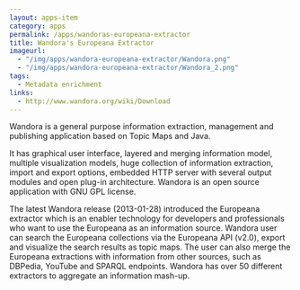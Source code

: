 ```yaml
---
layout: apps-item
category: apps
permalink: /apps/wandoras-europeana-extractor
title: Wandora's Europeana Extractor
imageurl:
  - "/img/apps/wandora-europeana-extractor/Wandora.png"
  - "/img/apps/wandora-europeana-extractor/Wandora_2.png"
tags:
  - Metadata enrichment
links:
  - http://www.wandora.org/wiki/Download
---
```


Wandora is a general purpose information extraction, management and publishing application based on Topic Maps and Java.

It has graphical user interface, layered and merging information model, multiple visualization models, huge collection of information extraction, import and export options, embedded HTTP server with several output modules and open plug-in architecture. Wandora is an open source application with GNU GPL license.

The latest Wandora release (2013-01-28) introduced the Europeana extractor which is an enabler technology for developers and professionals who want to use the Europeana as an information source. Wandora user can search the Europeana collections via the Europeana API (v2.0), export and visualize the search results as topic maps. The user can also merge the Europeana extractions with information from other sources, such as DBPedia, YouTube and SPARQL endpoints. Wandora has over 50 different extractors to aggregate an information mash-up.
